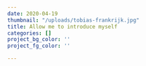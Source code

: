 ```yaml
---
date: 2020-04-19
thumbnail: "/uploads/tobias-frankrijk.jpg"
title: Allow me to introduce myself
categories: []
project_bg_color: ''
project_fg_color: ''

---
```

